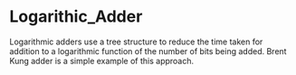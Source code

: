 # Logarithic_Adder
Logarithmic adders use a tree structure to reduce the time taken for addition to a logarithmic function of the number of bits being added. Brent Kung adder is a simple example of this approach.
